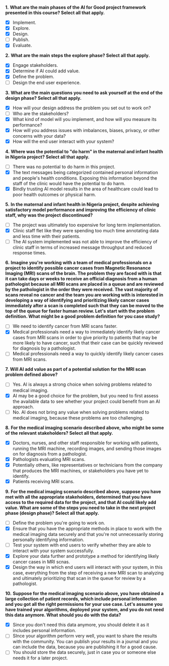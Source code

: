
**1.** **What are the main phases of the AI for Good project framework presented in this course? Select all that apply.**
- [x] Implement.
- [x] Explore.
- [x] Design.
- [ ] Publish.
- [x] Evaluate.

**2.** **What are the main steps the explore phase? Select all that apply.**
- [x] Engage stakeholders.
- [x] Determine if AI could add value.
- [x] Define the problem.
- [ ] Design the end user experience.

**3.** **What are the main questions you need to ask yourself at the end of the design phase? Select all that apply.**
- [x] How will your design address the problem you set out to work on?
- [ ] Who are the stakeholders?
- [x] What kind of model will you implement, and how will you measure its performance?
- [x] How will you address issues with imbalances, biases, privacy, or other concerns with your data?
- [x] How will the end user interact with your system?

**4.** **Where was the potential to "do harm" in the maternal and infant health in Nigeria project? Select all that apply.**
- [ ] There was no potential to do harm in this project.
- [x] The text messages being categorized contained personal information and people's health conditions. Exposing this information beyond the staff of the clinic would have the potential to do harm.
- [x] Bindly trusting AI model results in the area of healthcare could lead to poor health outcomes or physical harm.

**5.** **In the maternal and infant health in Nigeria project, despite achieving satisfactory model performance and improving the efficiency of clinic staff, why was the project discontinued?**
- [ ] The project was ultimately too expensive for long term implementation.
- [x] Clinic staff flet like they were spending too much time annotating data and less time with their patients.
- [ ] The AI system implemented was not able to improve the efficiency of clinic staff in terms of increased message throughput and reduced response times.

**6.** **Imagine you're working with a team of medical professionals on a project to identify possible cancer cases from Magnetic Resonance Imaging (MRI) scans of the brain. The problem they are faced with is that it can take days or weeks to receive an official diagnosis from a human pathologist because all MRI scans are placed in a queue and are reviewed by the pathologist in the order they were received. The vast majority of scans reveal no cancer and the team you are working with is interested in developing a way of identifying and prioritizing likely cancer cases immediately after a scan is completed such that they can be moved to the top of the queue for faster human review. Let's start with the problem definition. What might be a good problem definition for you case study?**
- [ ] We need to identify cancer from MRI scans faster.
- [x] Medical professionals need a way to immediately identify likely cancer cases from MRI scans in order to give priority to patients that may be more likely to have cancer, such that their case can be quickly reviewed for diagnosis by a pathologist.
- [ ] Medical professionals need a way to quickly identify likely cancer cases from MRI scans.

**7.** **Will AI add value as part of a potential solution for the MRI scan problem defined above?**
- [ ] Yes. AI is always a strong choice when solving problems related to medical imaging.
- [x] AI may be a good choice for the problem, but you need to first assess the available data to see whether your project could benefit from an AI approach.
- [ ] No. AI does not bring any value when solving problems related to medical imaging, because these problems are too challenging.

**8.** **For the medical imaging scenario described above, who might be some of the relevant stakeholders? Select all that apply.**
- [x] Doctors, nurses, and other staff responsible for working with patients, running the MRI machine, recording images, and sending those images on for diagnosis from a pathologist.
- [x] Pathologists evaluating MRI scans.
- [x] Potentially others, like representatives or technicians from the company that produces the MRI machines, or stakeholders you have yet to identify.
- [x] Patients receiving MRI scans.

**9.** **For the medical imaging scenario described above, suppose you have met with all the appropriate stakeholders, determined that you have access to the required data for the project, and that AI could likely add value. What are some of the steps you need to take in the next project phase (design phase)? Select all that apply.**
- [ ] Define the problem you're going to work on.
- [x] Ensure that you have the appropriate methods in place to work with the medical imaging data securely and that you're not unnecessarily storing personally identifying information.
- [ ] Test your system with end users to verify whether they are able to interact with your system successfully.
- [x] Explore your data further and prototype a method for identifying likely cancer cases in MRI scnas.
- [x] Design the way in which end users will interact with your system, in this case, everything from the step of receiving a new MRI scan to analyzing and ultimately prioritizing that scan in the queue for review by a pathologist.

**10.** **Suppose for the medical imaging scenario above, you have obtained a large collection of patient records, which include personal information and you got all the right permissions for your use case. Let's assume you have trained your algorithms, deployed your system, and you do not need this data anymore. What should you do with the data?**
- [x] Since you don't need this data anymore, you should delete it as it includes personal information.
- [ ] SInce your algorithm perform very well, you want to share the results with the community. You can publish your results in a journal and you can include the data, because you are publishing it for a good cause.
- [ ] You should store the data securely, just in case you or someone else needs it for a later project.
